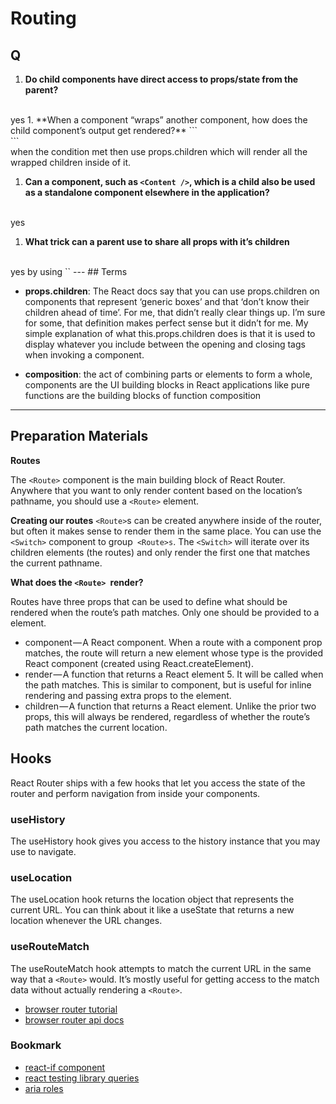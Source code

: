 #  Routing

## Q

1. **Do child components have direct access to props/state from the parent?**
<br>
yes
1. **When a component “wraps” another component, how does the child component’s output get rendered?**
```
<Main>
  <Content />
</Main>
```
<br>
when the condition met then use props.children which will render all the wrapped children inside of it.

1. **Can a component, such as `<Content />`, which is a child also be used as a standalone component elsewhere in the application?**
<br>
yes

1. **What trick can a parent use to share all props with it’s children**
<br>
yes by using `<ChildComponent {...props}>`
---
## Terms

* **props.children**: The React docs say that you can use props.children on components that represent ‘generic boxes’ and that ‘don’t know their children ahead of time’. For me, that didn’t really clear things up. I’m sure for some, that definition makes perfect sense but it didn’t for me.
My simple explanation of what this.props.children does is that it is used to display whatever you include between the opening and closing tags when invoking a component.

* **composition**: the act of combining parts or elements to form a whole, components are the UI building blocks in React applications like pure functions are the building blocks of function composition

---

## Preparation Materials

**Routes**

The `<Route>` component is the main building block of React Router. Anywhere that you want to only render content based on the location’s pathname, you should use a `<Route>` element.

**Creating our routes**
`<Route>`s can be created anywhere inside of the router, but often it makes sense to render them in the same place. You can use the `<Switch>` component to group` <Route>s`. The `<Switch>` will iterate over its children elements (the routes) and only render the first one that matches the current pathname.

**What does the `<Route> `render?**


Routes have three props that can be used to define what should be rendered when the route’s path matches. Only one should be provided to a <Route> element.

* component — A React component. When a route with a component prop matches, the route will return a new element whose type is the provided React component (created using React.createElement).
* render — A function that returns a React element 5. It will be called when the path matches. This is similar to component, but is useful for inline rendering and passing extra props to the element.
* children — A function that returns a React element. Unlike the prior two props, this will always be rendered, regardless of whether the route’s path matches the current location.

## Hooks

React Router ships with a few hooks that let you access the state of the router and perform navigation from inside your components.

### useHistory
The useHistory hook gives you access to the history instance that you may use to navigate.

### useLocation

The useLocation hook returns the location object that represents the current URL. You can think about it like a useState that returns a new location whenever the URL changes.

### useRouteMatch
The useRouteMatch hook attempts to match the current URL in the same way that a `<Route>` would. It’s mostly useful for getting access to the match data without actually rendering a `<Route>`.












* [browser router tutorial](https://blog.pshrmn.com/simple-react-router-v4-tutorial/)
* [browser router api docs](https://reactrouter.com/web/api)
### Bookmark
* [react-if component](https://www.npmjs.com/package/react-if)
* [react testing library queries](https://testing-library.com/docs/queries/about/)
* [aria roles](https://canvas.instructure.com/courses/2776260/discussion_topics/11302075)









